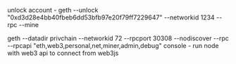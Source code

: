 unlock account - geth --unlock "0xd3d28e4bb40fbeb6dd53bfb97e20f79ff7229647" --networkid 1234 --rpc --mine

geth --datadir privchain  --networkid 72 --rpcport 30308 --nodiscover --rpc --rpcapi "eth,web3,personal,net,miner,admin,debug" console  - run node with web3 api to connect from web3js


